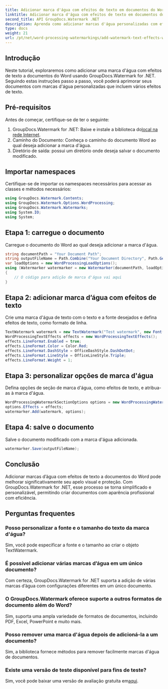 ```yaml
---
title: Adicionar marca d'água com efeitos de texto em documentos do Word
linktitle: Adicionar marca d'água com efeitos de texto em documentos do Word
second_title: API GroupDocs.Watermark .NET
description: Aprenda como adicionar marcas d'água personalizadas com efeitos de texto a documentos do Word usando GroupDocs.Watermark for .NET. Documente a segurança e o apelo visual sem esforço.
type: docs
weight: 21
url: /pt/net/word-processing-watermarkings/add-watermark-text-effects-word-docs/
---
```

## Introdução
Neste tutorial, exploraremos como adicionar uma marca d'água com efeitos de texto a documentos do Word usando GroupDocs.Watermark for .NET. Seguindo estas instruções passo a passo, você poderá aprimorar seus documentos com marcas d'água personalizadas que incluem vários efeitos de texto.
## Pré-requisitos
Antes de começar, certifique-se de ter o seguinte:
1.  GroupDocs.Watermark for .NET: Baixe e instale a biblioteca do[local na rede Internet](https://releases.groupdocs.com/Watermark/net/).
2. Caminho do Documento: Conheça o caminho do documento Word ao qual deseja adicionar a marca d'água.
3. Diretório de saída: possui um diretório onde deseja salvar o documento modificado.

## Importar namespaces
Certifique-se de importar os namespaces necessários para acessar as classes e métodos necessários:
```csharp
using GroupDocs.Watermark.Contents;
using GroupDocs.Watermark.Options.WordProcessing;
using GroupDocs.Watermark.Watermarks;
using System.IO;
using System;
```
## Etapa 1: carregue o documento
Carregue o documento do Word ao qual deseja adicionar a marca d'água.
```csharp
string documentPath = "Your Document Path";
string outputFileName = Path.Combine("Your Document Directory", Path.GetFileName(documentPath));
var loadOptions = new WordProcessingLoadOptions();
using (Watermarker watermarker = new Watermarker(documentPath, loadOptions))
{
    // O código para adição de marca d'água vai aqui
}
```
## Etapa 2: adicionar marca d’água com efeitos de texto
Crie uma marca d'água de texto com o texto e a fonte desejados e defina efeitos de texto, como formato de linha.
```csharp
TextWatermark watermark = new TextWatermark("Test watermark", new Font("Arial", 19));
WordProcessingTextEffects effects = new WordProcessingTextEffects();
effects.LineFormat.Enabled = true;
effects.LineFormat.Color = Color.Red;
effects.LineFormat.DashStyle = OfficeDashStyle.DashDotDot;
effects.LineFormat.LineStyle = OfficeLineStyle.Triple;
effects.LineFormat.Weight = 1;
```
## Etapa 3: personalizar opções de marca d'água
Defina opções de seção de marca d'água, como efeitos de texto, e atribua-as à marca d'água.
```csharp
WordProcessingWatermarkSectionOptions options = new WordProcessingWatermarkSectionOptions();
options.Effects = effects;
watermarker.Add(watermark, options);
```
## Etapa 4: salve o documento
Salve o documento modificado com a marca d'água adicionada.
```csharp
watermarker.Save(outputFileName);
```

## Conclusão
Adicionar marcas d’água com efeitos de texto a documentos do Word pode melhorar significativamente seu apelo visual e proteção. Com GroupDocs.Watermark for .NET, esse processo se torna simplificado e personalizável, permitindo criar documentos com aparência profissional com eficiência.
## Perguntas frequentes
### Posso personalizar a fonte e o tamanho do texto da marca d'água?
Sim, você pode especificar a fonte e o tamanho ao criar o objeto TextWatermark.
### É possível adicionar várias marcas d’água em um único documento?
Com certeza, GroupDocs.Watermark for .NET suporta a adição de várias marcas d’água com configurações diferentes em um único documento.
### O GroupDocs.Watermark oferece suporte a outros formatos de documento além do Word?
Sim, suporta uma ampla variedade de formatos de documentos, incluindo PDF, Excel, PowerPoint e muito mais.
### Posso remover uma marca d'água depois de adicioná-la a um documento?
Sim, a biblioteca fornece métodos para remover facilmente marcas d'água de documentos.
### Existe uma versão de teste disponível para fins de teste?
 Sim, você pode baixar uma versão de avaliação gratuita em[aqui](https://releases.groupdocs.com/).